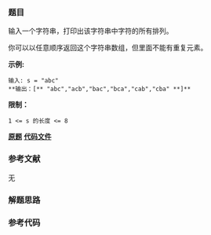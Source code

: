 ### 题目
输入一个字符串，打印出该字符串中字符的所有排列。



你可以以任意顺序返回这个字符串数组，但里面不能有重复元素。



**示例:**

    
    
    输入: s = "abc"
    **输出：[** "abc","acb","bac","bca","cab","cba" **]**
    



**限制：**

`1 <= s 的长度 <= 8`

 **[原题](https://leetcode-cn.com/problems/zi-fu-chuan-de-pai-lie-lcof/)**    **[代码文件]()**


### 参考文献
无

### 解题思路




### 参考代码

```go


```





